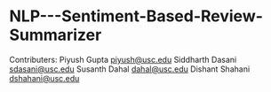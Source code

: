 # NLP---Sentiment-Based-Review-Summarizer

Contributers:
Piyush Gupta			     piyush@usc.edu
Siddharth Dasani			 sdasani@usc.edu
Susanth Dahal			     dahal@usc.edu
Dishant Shahani	       dshahani@usc.edu

